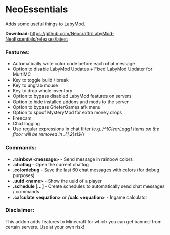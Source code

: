 # NeoEssentials
Adds some useful things to LabyMod.

**Download:** https://github.com/Neocraftr/LabyMod-NeoEssentials/releases/latest

### Features:
- Automatically write color code before each chat message
- Option to disable LabyMod Updates + Fixed LabyMod Updater for MultiMC
- Key to toggle build / break
- Key to ungrab mouse
- Key to drop whole inventory
- Option to bypass disabled LabyMod features on servers
- Option to hide installed addons and mods to the server
- Option to bypass GrieferGames afk menu
- Option to spoof MysteryMod for extra money drops
- Freecam
- Chat logging
- Use regular expressions in chat filter (e.g. _/^\[ClearLagg\] Items on the floor will be removed in .{1,2}s\!$/_)

### Commands:
- **.rainbow \<message\>** - Send message in rainbow colors
- **.chatlog** - Open the current chatlog
- **.colordebug** - Save the last 60 chat messages with colors (for debug purposes)
- **.uuid \<name\>** - Show the uuid of a player
- **.schedule \[...\]** - Create schedules to automatically send chat messages / commands
- **.calculate \<equation\>** or **\/calc \<equation\>** - Ingame calculator

### Disclaimer:
This addon adds features to Minecraft for which you can get banned from certain servers. Use at your own risk!
